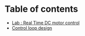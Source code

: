 # Table of contents

* [Lab : Real Time DC motor control](README.md)
* [Control loop design](control-loop-design.md)

